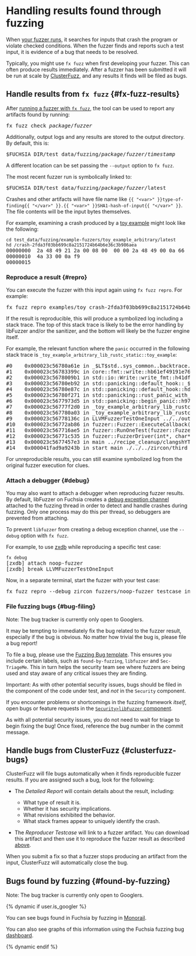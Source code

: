 # Handling results found through fuzzing

When [your fuzzer runs](run-a-fuzzer.md), it searches for inputs that crash the program or violate
checked conditions. When the fuzzer finds and reports such a test input, it is evidence of a bug
that needs to be resolved.

Typically, you might use `fx fuzz` when first developing your fuzzer. This can often produce results
immediately. After a fuzzer has been submitted it will be run at scale by
[ClusterFuzz][clusterfuzz], and any results it finds will be filed as bugs.

## Handle results from `fx fuzz` {#fx-fuzz-results}

After [running a fuzzer with `fx fuzz`](run-a-fuzzer.md#run-on-device), the tool can be used to
report any artifacts found by running:

<pre class="devsite-terminal">
fx fuzz check <var>package</var>/<var>fuzzer</var>
</pre>

Additionally, output logs and any results are stored to the output directory. By default, this is:

<pre>
$FUCHSIA_DIR/test_data/fuzzing/<var>package</var>/<var>fuzzer</var>/<var>timestamp</var>
</pre>

A different location can be set passing the `--output` option to `fx fuzz`.

The most recent fuzzer run is symbolically linked to:

<pre>
$FUCHSIA_DIR/test_data/fuzzing/<var>package</var>/<var>fuzzer</var>/latest
</pre>

Crashes and other artifacts will have file name like
`{{ "<var>" }}type-of-finding{{ "</var>" }}.{{ "<var>" }}SHA1-hash-of-input{{ "</var>" }}`. The file
contents will be the input bytes themselves.

For example, examining a crash produced by a [toy example][toy-example] might look like the
following:

<pre class="prettyprint devsite-disable-click-to-copy">
<code class="devsite-terminal">cd test_data/fuzzing/example-fuzzers/toy_example_arbitrary/latest</code>
<code class="devsite-terminal">hd /crash-2fda3f03bb699c8a2151724b64b6e36c3b986aea</code>
00000000  2a 48 49 21 2a 00 08 00  00 00 2a 48 49 00 0a 66  |*HI!*.....*HI..f|
00000010  4a 33 00 0a f9                                    |J3...|
00000015
</pre>

### Reproduce a result {#repro}

You can execute the fuzzer with this input again using `fx fuzz repro`. For example:

<pre class="devsite-terminal devsite-disable-click-to-copy">
fx fuzz repro examples/toy crash-2fda3f03bb699c8a2151724b64b6e36c3b986aea
</pre>

If the result is reproducible, this will produce a symbolized log including a stack trace. The top
of this stack trace is likely to be the error handling by libFuzzer and/or the sanitizer, and the
bottom will likely be the fuzzer engine itself.

For example, the relevant function where the `panic` occurred in the following stack trace is
`_toy_example_arbitrary_lib_rustc_static::toy_example`:

<pre class="prettyprint devsite-disable-click-to-copy">
#0    0x000023c56780a61e in _$LT$std..sys_common..backtrace.._print..DisplayBacktrace$u20$as$u20$core..fmt..Display$GT$::fmt::h510ae2e0fe71c88c <>+0x19161e
#1    0x000023c56783399c in core::fmt::write::hb61ef49191e76a74 <>+0x1ba99c
#2    0x000023c5678009b1 in std::io::Write::write_fmt::h41df81fb2b8460af <>+0x1879b1
#3    0x000023c56780eb92 in std::panicking::default_hook::_$u7b$$u7b$closure$u7d$$u7d$::h4e9a8e3c4f33b3f4 <>+0x195b92
#4    0x000023c56780e87c in std::panicking::default_hook::hd85edcd963c04eae <>+0x19587c
#5    0x000023c56780f271 in std::panicking::rust_panic_with_hook::h8960558cc7e69505 <>+0x196271
#6    0x000023c5677973d5 in std::panicking::begin_panic::h97c6d4cd722282c5 /b/s/w/ir/k/rust/src/libstd/panicking.rs:397 <>+0x11e3d5
#7    0x000023c56777f2d0 in _toy_example_arbitrary_lib_rustc_static::toy_example::h573322211ba71c22 ../../out/default/../../examples/fuzzer/rust/src/lib.rs:22 <>+0x1062d0
#8    0x000023c567780a03 in _toy_example_arbitrary_lib_rustc_static::_::toy_example_arbitrary::hc02c288d17b25ac2 ../../out/default/../../examples/fuzzer/rust/src/lib.rs:35 <>+0x107a03
#9    0x000023c56778136c in LLVMFuzzerTestOneInput ../../out/default/../../examples/fuzzer/rust/src/lib.rs:33 <>+0x10836c
#10   0x000023c56772ab86 in fuzzer::Fuzzer::ExecuteCallback(unsigned char const*, unsigned long) <>+0xb1b86
#11   0x000023c567716ae5 in fuzzer::RunOneTest(fuzzer::Fuzzer*, char const*, unsigned long) ../recipe_cleanup/clangshYTOG/llvm_build_dir/tools/clang/stage2-bins/runtimes/runtimes-x86_64-unknown-fuchsia-bins/compiler-rt/lib/fuzzer/FuzzerDriver.cpp:296 <>+0x9dae5
#12   0x000023c56771c535 in fuzzer::FuzzerDriver(int*, char***, int (*)(unsigned char const*, unsigned long)) <>+0xa3535
#13   0x000023c5677457e3 in main ../recipe_cleanup/clangshYTOG/llvm_build_dir/tools/clang/stage2-bins/runtimes/runtimes-x86_64-unknown-fuchsia-bins/compiler-rt/lib/fuzzer/FuzzerMain.cpp:19 <>+0xcc7e3
#14   0x000041fad9a9243b in start_main ./../../zircon/third_party/ulib/musl/src/env/__libc_start_main.c:112 <libc.so>+0x9343b
</pre>

For unreproducible results, you can still examine symbolized log from the original fuzzer execution
for clues.

### Attach a debugger {#debug}

You may also want to attach a debugger when reproducing fuzzer results. By default, libFuzzer on
Fuchsia creates a [debug exception channel][exception-channel] attached to the fuzzing thread in
order to detect and handle crashes during fuzzing. Only one process may do this per thread, so
debuggers are prevented from attaching.

To prevent `libfuzzer` from creating a debug exception channel, use the `--debug` option with
`fx fuzz`.

For example, to use [zxdb] while reproducing a specific test case:

<pre class="prettyprint devsite-disable-click-to-copy">
<code class="devsite-terminal">fx debug</code>
[zxdb] attach noop-fuzzer
[zxdb] break LLVMFuzzerTestOneInput
</pre>

Now, in a separate terminal, start the fuzzer with your test case:

<pre class="devsite-terminal">
fx fuzz repro --debug zircon_fuzzers/noop-fuzzer testcase_input_file
</pre>

### File fuzzing bugs {#bug-filing}

Note: The bug tracker is currently only open to Googlers.

It may be tempting to immediately fix the bug related to the fuzzer result, especially if the bug is
obvious. No matter how trivial the bug is, please file a bug report!

To file a bug, please use the [Fuzzing Bug template][fuzzing-bug-template]. This ensures you include
certain labels, such as `found-by-fuzzing`, `libfuzzer` and `Sec-TriageMe`. This in turn helps the
security team see where fuzzers are being used and stay aware of any critical issues they are
finding.

Important: As with other potential security issues, bugs should be filed in the component of the
code under test, and _not_ in the `Security` component.

If you encounter problems or shortcomings in the fuzzing framework _itself_, open bugs or
feature requests in the [`Security>libFuzzer` component][security-libfuzzer].

As with all potential security issues, you do not need to wait for triage to begin fixing the bug!
Once fixed, reference the bug number in the commit message.

## Handle bugs from ClusterFuzz {#clusterfuzz-bugs}

ClusterFuzz will file bugs automatically when it finds reproducible fuzzer results. If you are
assigned such a bug, look for the following:

 * The _Detailed Report_ will contain details about the result, including:

   * What type of result it is.
   * Whether it has security implications.
   * What revisions exhibited the behavior.
   * What stack frames appear to uniquely identify the crash.

 * The _Reproducer Testcase_ will link to a fuzzer artifact. You can download this artifact and then
   use it to reproduce the fuzzer result as described [above](#repro).

When you submit a fix so that a fuzzer stops producing an artifact from the input, ClusterFuzz will
automatically close the bug.

## Bugs found by fuzzing {#found-by-fuzzing}

Note: The bug tracker is currently only open to Googlers.

{% dynamic if user.is_googler %}

You can see bugs found in Fuchsia by fuzzing in [Monorail].

You can also see graphs of this information using the Fuchsia fuzzing bug [dashboard].

{% dynamic endif %}

[clusterfuzz]: https://google.github.io/clusterfuzz/
[dashboard]: https://goto.google.com/fuchsia-fuzzing-bugs
[exception-channel]: /docs/concepts/kernel/exceptions.md
[fuzzing-bug-template]: https://bugs.fuchsia.dev/p/fuchsia/issues/entry?template=Fuzzing+Bug
[monorail]: https://goto.google.com/fuchsia-found-by-fuzzing
[security-libfuzzer]: https://bugs.fuchsia.dev/p/fuchsia/issues/list?q=component%3ASecurity%3Elibfuzzer&can=2
[toy-example]: /examples/fuzzer/rust/src/lib.rs
[zxdb]: /docs/development/debugger
